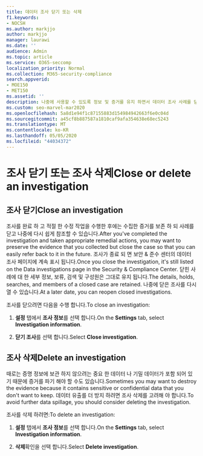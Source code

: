 ```yaml
---
title: 데이터 조사 닫기 또는 삭제
f1.keywords:
- NOCSH
ms.author: markjjo
author: markjjo
manager: laurawi
ms.date: ''
audience: Admin
ms.topic: article
ms.service: O365-seccomp
localization_priority: Normal
ms.collection: M365-security-compliance
search.appverid:
- MOE150
- MET150
ms.assetid: ''
description: 나중에 사용할 수 있도록 정보 및 증거를 유지 하면서 데이터 조사 사례를 닫는 방법을 알아봅니다.
ms.custom: seo-marvel-mar2020
ms.openlocfilehash: 5a8d1e94f1c87155883d154984942663f6e0c04d
ms.sourcegitcommit: a45cf8b887587a1810caf9afa354638e68ec5243
ms.translationtype: MT
ms.contentlocale: ko-KR
ms.lasthandoff: 05/05/2020
ms.locfileid: "44034372"
---
```

# <a name="close-or-delete-an-investigation"></a><span data-ttu-id="dbe65-103">조사 닫기 또는 조사 삭제</span><span class="sxs-lookup"><span data-stu-id="dbe65-103">Close or delete an investigation</span></span>

## <a name="close-an-investigation"></a><span data-ttu-id="dbe65-104">조사 닫기</span><span class="sxs-lookup"><span data-stu-id="dbe65-104">Close an investigation</span></span>

 <span data-ttu-id="dbe65-105">조사를 완료 하 고 적절 한 수정 작업을 수행한 후에는 수집한 증거를 보존 하 되 사례를 닫고 나중에 다시 쉽게 참조할 수 있습니다.</span><span class="sxs-lookup"><span data-stu-id="dbe65-105">After you've completed the investigation and taken appropriate remedial actions, you may want to preserve the evidence that you collected but close the case so that you can easily refer back to it in the future.</span></span> <span data-ttu-id="dbe65-106">조사가 종료 되 면 보안 & 준수 센터의 데이터 조사 페이지에 계속 표시 됩니다.</span><span class="sxs-lookup"><span data-stu-id="dbe65-106">Once you close the investigation, it's still listed on the Data investigations page in the Security & Compliance Center.</span></span> <span data-ttu-id="dbe65-107">닫힌 사례에 대 한 세부 정보, 보류, 검색 및 구성원은 그대로 유지 됩니다.</span><span class="sxs-lookup"><span data-stu-id="dbe65-107">The details, holds, searches, and members of a closed case are retained.</span></span> <span data-ttu-id="dbe65-108">나중에 닫은 조사를 다시 열 수 있습니다.</span><span class="sxs-lookup"><span data-stu-id="dbe65-108">At a later date, you can reopen closed investigations.</span></span>

<span data-ttu-id="dbe65-109">조사를 닫으려면 다음을 수행 합니다.</span><span class="sxs-lookup"><span data-stu-id="dbe65-109">To close an investigation:</span></span>

1. <span data-ttu-id="dbe65-110">**설정** 탭에서 **조사 정보**를 선택 합니다.</span><span class="sxs-lookup"><span data-stu-id="dbe65-110">On the **Settings** tab, select **Investigation information**.</span></span>

2. <span data-ttu-id="dbe65-111">**닫기 조사**를 선택 합니다.</span><span class="sxs-lookup"><span data-stu-id="dbe65-111">Select  **Close investigation**.</span></span> 


## <a name="delete-an-investigation"></a><span data-ttu-id="dbe65-112">조사 삭제</span><span class="sxs-lookup"><span data-stu-id="dbe65-112">Delete an investigation</span></span>

<span data-ttu-id="dbe65-113">때로는 증명 정보에 보관 하지 않으려는 중요 한 데이터 나 기밀 데이터가 포함 되어 있기 때문에 증거를 파기 해야 할 수도 있습니다.</span><span class="sxs-lookup"><span data-stu-id="dbe65-113">Sometimes you may want to destroy the evidence because it contains sensitive or confidential data that you don't want to keep.</span></span> <span data-ttu-id="dbe65-114">데이터 유출를 더 방지 하려면 조사 삭제를 고려해 야 합니다.</span><span class="sxs-lookup"><span data-stu-id="dbe65-114">To avoid further data spillage, you should consider deleting the investigation.</span></span>

<span data-ttu-id="dbe65-115">조사를 삭제 하려면:</span><span class="sxs-lookup"><span data-stu-id="dbe65-115">To delete an investigation:</span></span>

1. <span data-ttu-id="dbe65-116">**설정** 탭에서 **조사 정보**를 선택 합니다.</span><span class="sxs-lookup"><span data-stu-id="dbe65-116">On the **Settings** tab, select **Investigation information**.</span></span>

2. <span data-ttu-id="dbe65-117">**삭제**확인을 선택 합니다.</span><span class="sxs-lookup"><span data-stu-id="dbe65-117">Select **Delete investigation**.</span></span> 
